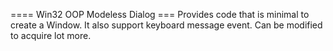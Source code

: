 ==== Win32 OOP Modeless Dialog ===
Provides code that is minimal to create a Window. It also support keyboard message event.
Can be modified to acquire lot more.
